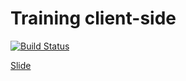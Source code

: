 # Training client-side

[![Build Status](https://travis-ci.org/willyamalmeida/training-client-side.svg?branch=master)](https://travis-ci.org/willyamalmeida/training-client-side)

[Slide](https://willyamalmeida.github.io/training-client-side/)
